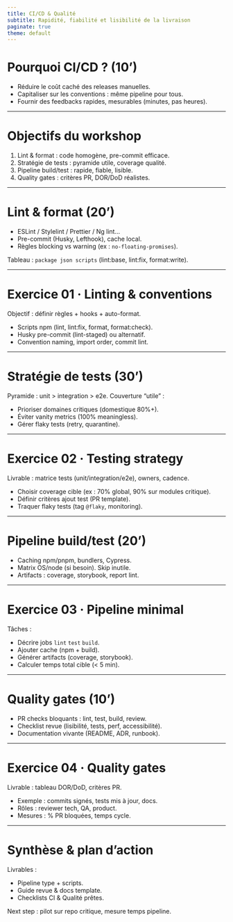 ```yaml
---
title: CI/CD & Qualité
subtitle: Rapidité, fiabilité et lisibilité de la livraison
paginate: true
theme: default
---
```


# Pourquoi CI/CD ? (10’)

- Réduire le coût caché des releases manuelles.
- Capitaliser sur les conventions : même pipeline pour tous.
- Fournir des feedbacks rapides, mesurables (minutes, pas heures).

---

# Objectifs du workshop

1. Lint & format : code homogène, pre-commit efficace.
2. Stratégie de tests : pyramide utile, coverage qualité.
3. Pipeline build/test : rapide, fiable, lisible.
4. Quality gates : critères PR, DOR/DoD réalistes.

---

# Lint & format (20’)

- ESLint / Stylelint / Prettier / Ng lint…
- Pre-commit (Husky, Lefthook), cache local.
- Règles blocking vs warning (ex : `no-floating-promises`).

Tableau : `package json scripts` (lint:base, lint:fix, format:write).

---

# Exercice 01 · Linting & conventions

Objectif : définir règles + hooks + auto-format.
- Scripts npm (lint, lint:fix, format, format:check).
- Husky pre-commit (lint-staged) ou alternatif.
- Convention naming, import order, commit lint.

---

# Stratégie de tests (30’)

Pyramide : unit > integration > e2e. Couverture “utile” :
- Prioriser domaines critiques (domestique 80%+).
- Éviter vanity metrics (100% meaningless).
- Gérer flaky tests (retry, quarantine).

---

# Exercice 02 · Testing strategy

Livrable : matrice tests (unit/integration/e2e), owners, cadence.
- Choisir coverage cible (ex : 70% global, 90% sur modules critique).
- Définir critères ajout test (PR template).
- Traquer flaky tests (tag `@flaky`, monitoring).

---

# Pipeline build/test (20’)

- Caching npm/pnpm, bundlers, Cypress.
- Matrix OS/node (si besoin). Skip inutile.
- Artifacts : coverage, storybook, report lint.

---

# Exercice 03 · Pipeline minimal

Tâches :
- Décrire jobs `lint` `test` `build`.
- Ajouter cache (npm + build).
- Générer artifacts (coverage, storybook).
- Calculer temps total cible (< 5 min).

---

# Quality gates (10’)

- PR checks bloquants : lint, test, build, review.
- Checklist revue (lisibilité, tests, perf, accessibilité).
- Documentation vivante (README, ADR, runbook).

---

# Exercice 04 · Quality gates

Livrable : tableau DOR/DoD, critères PR.
- Exemple : commits signés, tests mis à jour, docs.
- Rôles : reviewer tech, QA, product.
- Mesures : % PR bloquées, temps cycle.

---

# Synthèse & plan d’action

Livrables :
- Pipeline type + scripts.
- Guide revue & docs template.
- Checklists CI & Qualité prêtes.

Next step : pilot sur repo critique, mesure temps pipeline.
